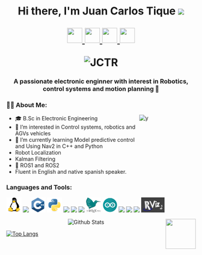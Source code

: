 
<h1 align="center">Hi there, I'm Juan Carlos Tique <img src="https://media.giphy.com/media/hvRJCLFzcasrR4ia7z/giphy.gif" width="25px">

<p align="center">  
  <a href="https://www.linkedin.com/in/juan-carlos-tique-rangel-bb29a812a">
    <img height="40" width="40" alt="" src="https://cdn-icons-png.flaticon.com/128/3536/3536505.png" alt="LinkedIn Badge"/>
  </a>
  
  <a href="http://juancarlostique.pythonanywhere.com/">
    <img height="40" width="40" alt="" src="https://cdn-icons-png.flaticon.com/512/300/300221.png" alt="web-page Badge"/>
  </a>
  
  <a href="https://twitter.com/JuanCtique">
    <img height="40" width="40" alt="" src="https://user-images.githubusercontent.com/47435355/232180626-8641fc2e-fa37-46a5-8aab-db8b93e37f9c.png" alt="twitter Badge"/>
  </a>  
  
  <a href="mailto:juancarlostiquerangel@gmail.com">
    <img height="40" width="40" alt="" src="https://cdn-icons-png.flaticon.com/512/5968/5968534.png" alt="Gmail"/>
  </a>
</p>
  <img src="https://komarev.com/ghpvc/?username=JuanCarlos-TiqueRangel&color=lightgrey" alt="JCTR" />
</h1>


<h3 align="center"> A passionate electronic enginner with interest in Robotics, control systems and motion planning 🚀 </h3>

### :man_technologist: About Me: 

<img align="right" height="150" width="150" alt="y" src = "https://cdn-icons-png.flaticon.com/128/947/947680.png" />


<!--<img src="https://komarev.com/ghpvc/?username=JuanCarlos-TiqueRangel&color=lightgrey" alt="JCTR" /> -->

- 🎓 B.Sc in Electronic Engineering
- 👀 I’m interested in Control systems, robotics and AGVs vehicles
- 🌱 I’m currently learning Model predictive control and Using Nav2 in C++ and Python 
- Robot Localization
- Kalman Filtering
- 🦾 ROS1 and ROS2  
- Fluent in English and native spanish speaker.

### Languages and Tools:
<a><img height="40" src="https://raw.githubusercontent.com/devicons/devicon/master/icons/linux/linux-original.svg"></a>
<a><img height="40" src="https://upload.wikimedia.org/wikipedia/commons/4/4b/Bash_Logo_Colored.svg"></a>
<a><img height="40" src="https://raw.githubusercontent.com/github/explore/180320cffc25f4ed1bbdfd33d4db3a66eeeeb358/topics/cpp/cpp.png"></a>
<a><img height="40" src="https://raw.githubusercontent.com/devicons/devicon/master/icons/python/python-original.svg"></a>
<a><img height="40" src="https://upload.wikimedia.org/wikipedia/commons/2/21/Matlab_Logo.png"></a>
<a><img height="40" src="https://www.vectorlogo.zone/logos/git-scm/git-scm-icon.svg"></a>
<a><img height="40" src="https://cdn-icons-png.flaticon.com/128/1265/1265531.png"></a>
<a><img height="40" src="https://raw.githubusercontent.com/github/explore/180320cffc25f4ed1bbdfd33d4db3a66eeeeb358/topics/latex/latex.png"></a>
<a><img height="40" src="https://raw.githubusercontent.com/github/explore/180320cffc25f4ed1bbdfd33d4db3a66eeeeb358/topics/arduino/arduino.png"></a>
<a><img height="40" src="https://upload.wikimedia.org/wikipedia/commons/thumb/b/bb/Ros_logo.svg/723px-Ros_logo.svg.png"></a>
<a href="https://navigation.ros.org/index.html"><img height="40" src="https://avatars.githubusercontent.com/u/62168404?s=200&v=4"></a>
<a><img height="40" src="https://newscrewdriver.files.wordpress.com/2018/07/gazebo.png"></a>
<a><img height="40" src="https://raw.githubusercontent.com/ros-visualization/rviz/noetic-devel/images/splash.png"></a>


[comment]: <> (💞️ I’m looking to collaborate on ...)

<img align="right" height="80" width="80" alt="" src = "https://media.giphy.com/media/26n7b7PjSOZJwVCmY/giphy.gif" />

<p align="right"><![](https://komarev.com/ghpvc/?username=your-github-username&style=flat-square)></p>

<p align="center">
        <img src="https://raw.githubusercontent.com/mayhemantt/mayhemantt/Update/svg/Bottom.svg" alt="Github Stats" />
</p>

[![Top Langs](https://github-readme-stats.vercel.app/api/top-langs/?username=your-github-username&layout=compact&theme=vision-friendly-dark)](https://github.com/anuraghazra/github-readme-stats)


<!--<img align="right" src = "https://media.giphy.com/media/26n7b7PjSOZJwVCmY/giphy.gif" />

<!--![pc_gif](https://media.giphy.com/media/dxn6fRlTIShoeBr69N/giphy.gif)

<!--![pc_gif](https://media.giphy.com/media/26u4nJPf0JtQPdStq/giphy.gif)

<!---
JuanCarlos-TiqueRangel/JuanCarlos-TiqueRangel is a ✨ special ✨ repository because its `README.md` (this file) appears on your GitHub profile.
You can click the Preview link to take a look at your changes.
--->
